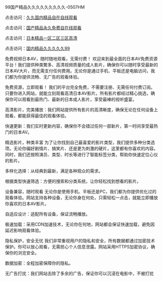 
99国产精品久久久久久久久久久-0507HM


点击访问：<a href="https://bered.pages.dev/">久久国内精品自在自线观看</a>

点击访问：<a href="https://rtj-3zo.pages.dev/">国产精品永久免费自在线观看</a>

点击访问：<a href="https://vassv.pages.dev/">日本精品一区二区三区高清</a>

点击访问：<a href="https://https://vassv.pages.dev/">国内精品久久久久久99</a>

免费视频日本AV，随时随地观看，无需付费！
欢迎来到最全面的日本AV免费资源平台！我们提供种类繁多、高清视频质量的成人影片，确保你可以随时享受最新的日本AV大片，而无需支付任何费用。无论你是通过手机、平板还是电脑访问，我们都为你提供流畅、无广告的观看体验。

免费资源，立即观看！
我们的平台完全免费，不需要注册、无需任何付费订阅。只要你进入网站，就能立刻观看高清日本AV影片。所有影片都经过精心挑选，确保你可以观看到最热门、最新的日本成人影片，享受最棒的视听盛宴。

高清影片，完美播放：我们网站提供所有影片的高清晰度，确保无论在任何设备上观看，都能获得最佳的观看体验。

快速更新：我们实时更新内容，确保你不会错过任何一部新片，第一时间享受最热门的日本AV。

精选影片，种类丰富
为了让你找到自己最喜爱的影片类型，我们提供多种分类选项。无论你偏好剧情片、搞笑片、还是更为刺激的硬片，这里都有你喜欢的内容。同时，我们还按照演员、类型、时长等进行了智能标签分类，帮助你快速定位心仪的影片。

多样化选择：从经典到最新，满足各种观众的需求。

根据类型快速筛选：方便的搜索和分类系统，让你轻松找到想看的影片。

设备兼容，随时观看
无论你是使用手机、平板还是PC，我们都为你提供优化过的观看体验。网站支持各种设备，无论你身在何处，只需轻松一点击，就能立即播放你喜欢的日本AV影片。

自适应设计：适配所有设备，保证流畅播放。

极速加载：采用CDN加速技术，无论你在何地，网站都会保证快速加载，避免因延迟影响观看体验。

隐私保护，安全无忧
我们非常重视用户的隐私和安全，所有数据都通过加密技术保护。你可以放心观看，无需担心个人信息泄露。网站采用HTTPS加密协议，确保你的浏览安全。

数据加密：全程加密保障你的隐私。

无广告打扰：我们网站去除了多余的广告，保证你可以沉浸在电影中，不被打扰


<span style="display:none;">[Canonical link](）</span>
